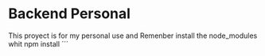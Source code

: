 # Backend Personal


This proyect is for my personal use and Remenber install the node_modules whit npm install
´´´